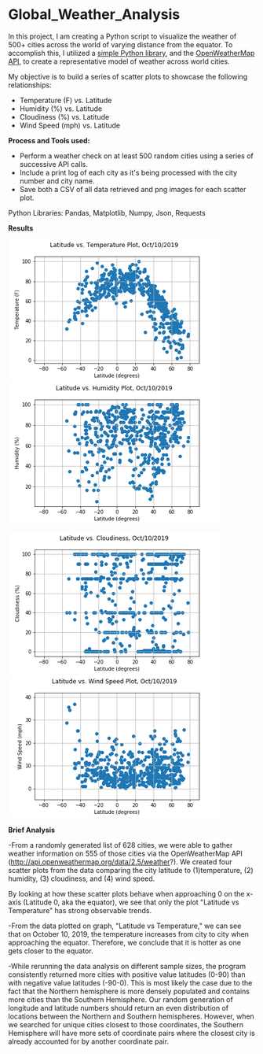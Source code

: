 # Global_Weather_Analysis

In this project, I am creating a Python script to visualize the weather of 500+ cities across the world of varying distance from the equator. 
To accomplish this, I utilized a [simple Python library](https://pypi.python.org/pypi/citipy), and the [OpenWeatherMap API](https://openweathermap.org/api), 
to create a representative model of weather across world cities.

My objective is to build a series of scatter plots to showcase the following relationships:

* Temperature (F) vs. Latitude 
* Humidity (%) vs. Latitude
* Cloudiness (%) vs. Latitude
* Wind Speed (mph) vs. Latitude

**Process and Tools used:**

* Perform a weather check on at least 500 random cities using a series of successive API calls.
* Include a print log of each city as it's being processed with the city number and city name.
* Save both a CSV of all data retrieved and png images for each scatter plot.

Python Libraries: Pandas, Matplotlib, Numpy, Json, Requests


**Results**


![Graph 1](images/Latitude_Temp.png)    ![Graph 2](images/Latitude_Humidity.png)

![Graph 3](images/Lat_Cloudiness.png)    ![Graph 4](images/Latitude_WindSpeed.png)




**Brief Analysis**

-From a randomly generated list of 628 cities, we were able to gather weather information on 555 of those cities via the OpenWeatherMap API (http://api.openweathermap.org/data/2.5/weather?). 
We created four scatter plots from the data comparing the city latitude to (1)temperature, (2) humidity, (3) cloudiness, and (4) wind speed.

By looking at how these scatter plots behave when approaching 0 on the x-axis (Latitude 0, aka the equator), we see that only the plot "Latitude vs Temperature" has strong observable trends.

-From the data plotted on graph, "Latitude vs Temperature," we can see that on October 10, 2019, the temperature increases from city to city when approaching the equator. 
Therefore, we conclude that it is hotter as one gets closer to the equator.

-While rerunning the data analysis on different sample sizes, the program consistently returned more cities with positive value latitudes (0-90) than with negative value latitudes (-90-0). 
This is most likely the case due to the fact that the Northern hemisphere is more densely populated and contains more cities than the Southern Hemisphere. 
Our random generation of longitude and latitude numbers should return an even distribution of locations between the Northern and Southern hemispheres. 
However, when we searched for unique cities closest to those coordinates, the Southern Hemisphere will have more sets of coordinate pairs where the closest city is already accounted for by another coordinate pair.
